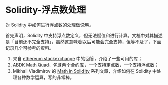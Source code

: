 # Solidity-浮点数处理


对 Solidity 中如何进行浮点数的处理做说明。

<!--more-->

首先声明，Solidity 中支持浮点数定义，但无法赋值和进行计算。文档中对其描述是「目前还不完全支持」，虽然这意味着以后可能会完全支持，但等不及了，下面记录几个可参考的资料。

1. 来自 [ethereum stackexchange](https://ethereum.stackexchange.com/questions/83785/what-fixed-or-float-point-math-libraries-are-available-in-solidity) 中的回答，介绍了一些可用的库；
2. [ABDK Math Quad](https://github.com/abdk-consulting/abdk-libraries-solidity/blob/master/ABDKMathQuad.md)，包含两个合约库，一个支持定点数，一个支持浮点数；
3. Mikhail Vladimirov 的 [Math in Solidity](https://medium.com/coinmonks/math-in-solidity-part-1-numbers-384c8377f26d) 系列文章，介绍如何在 Solidity 中处理各种数学运算，写的非常棒。
